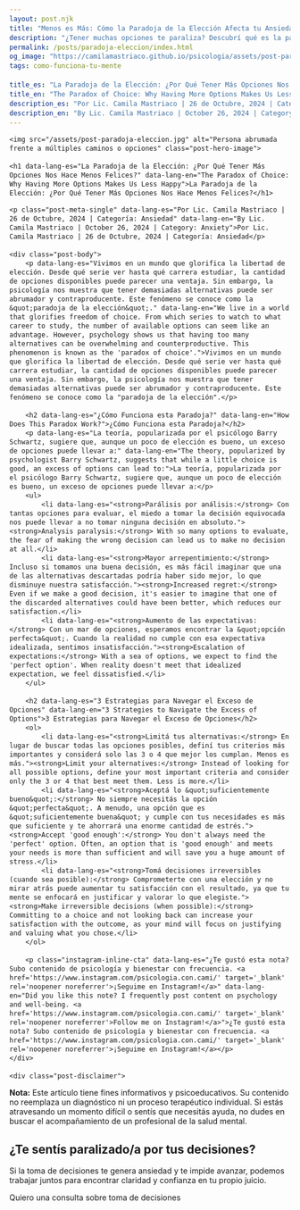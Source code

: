 ```yaml
---
layout: post.njk
title: "Menos es Más: Cómo la Paradoja de la Elección Afecta tu Ansiedad | Blog Camila Mastriaco"
description: "¿Tener muchas opciones te paraliza? Descubrí qué es la paradoja de la elección y por qué más alternativas pueden aumentar tu ansiedad en lugar de tu felicidad."
permalink: /posts/paradoja-eleccion/index.html
og_image: "https://camilamastriaco.github.io/psicologia/assets/post-paradoja-eleccion.jpg"
tags: como-funciona-tu-mente

title_es: "La Paradoja de la Elección: ¿Por Qué Tener Más Opciones Nos Hace Menos Felices?"
title_en: "The Paradox of Choice: Why Having More Options Makes Us Less Happy"
description_es: "Por Lic. Camila Mastriaco | 26 de Octubre, 2024 | Categoría: Ansiedad"
description_en: "By Lic. Camila Mastriaco | October 26, 2024 | Category: Anxiety"
---
```





    <img src="/assets/post-paradoja-eleccion.jpg" alt="Persona abrumada frente a múltiples caminos o opciones" class="post-hero-image">
    
    <h1 data-lang-es="La Paradoja de la Elección: ¿Por Qué Tener Más Opciones Nos Hace Menos Felices?" data-lang-en="The Paradox of Choice: Why Having More Options Makes Us Less Happy">La Paradoja de la Elección: ¿Por Qué Tener Más Opciones Nos Hace Menos Felices?</h1>
<div id="share-buttons-container"></div>

    <p class="post-meta-single" data-lang-es="Por Lic. Camila Mastriaco | 26 de Octubre, 2024 | Categoría: Ansiedad" data-lang-en="By Lic. Camila Mastriaco | October 26, 2024 | Category: Anxiety">Por Lic. Camila Mastriaco | 26 de Octubre, 2024 | Categoría: Ansiedad</p>
    
    <div class="post-body">
        <p data-lang-es="Vivimos en un mundo que glorifica la libertad de elección. Desde qué serie ver hasta qué carrera estudiar, la cantidad de opciones disponibles puede parecer una ventaja. Sin embargo, la psicología nos muestra que tener demasiadas alternativas puede ser abrumador y contraproducente. Este fenómeno se conoce como la &quot;paradoja de la elección&quot;." data-lang-en="We live in a world that glorifies freedom of choice. From which series to watch to what career to study, the number of available options can seem like an advantage. However, psychology shows us that having too many alternatives can be overwhelming and counterproductive. This phenomenon is known as the 'paradox of choice'.">Vivimos en un mundo que glorifica la libertad de elección. Desde qué serie ver hasta qué carrera estudiar, la cantidad de opciones disponibles puede parecer una ventaja. Sin embargo, la psicología nos muestra que tener demasiadas alternativas puede ser abrumador y contraproducente. Este fenómeno se conoce como la "paradoja de la elección".</p>

        <h2 data-lang-es="¿Cómo Funciona esta Paradoja?" data-lang-en="How Does This Paradox Work?">¿Cómo Funciona esta Paradoja?</h2>
        <p data-lang-es="La teoría, popularizada por el psicólogo Barry Schwartz, sugiere que, aunque un poco de elección es bueno, un exceso de opciones puede llevar a:" data-lang-en="The theory, popularized by psychologist Barry Schwartz, suggests that while a little choice is good, an excess of options can lead to:">La teoría, popularizada por el psicólogo Barry Schwartz, sugiere que, aunque un poco de elección es bueno, un exceso de opciones puede llevar a:</p>
        <ul>
            <li data-lang-es="<strong>Parálisis por análisis:</strong> Con tantas opciones para evaluar, el miedo a tomar la decisión equivocada nos puede llevar a no tomar ninguna decisión en absoluto."><strong>Analysis paralysis:</strong> With so many options to evaluate, the fear of making the wrong decision can lead us to make no decision at all.</li>
            <li data-lang-es="<strong>Mayor arrepentimiento:</strong> Incluso si tomamos una buena decisión, es más fácil imaginar que una de las alternativas descartadas podría haber sido mejor, lo que disminuye nuestra satisfacción."><strong>Increased regret:</strong> Even if we make a good decision, it's easier to imagine that one of the discarded alternatives could have been better, which reduces our satisfaction.</li>
            <li data-lang-es="<strong>Aumento de las expectativas:</strong> Con un mar de opciones, esperamos encontrar la &quot;opción perfecta&quot;. Cuando la realidad no cumple con esa expectativa idealizada, sentimos insatisfacción."><strong>Escalation of expectations:</strong> With a sea of options, we expect to find the 'perfect option'. When reality doesn't meet that idealized expectation, we feel dissatisfied.</li>
        </ul>

        <h2 data-lang-es="3 Estrategias para Navegar el Exceso de Opciones" data-lang-en="3 Strategies to Navigate the Excess of Options">3 Estrategias para Navegar el Exceso de Opciones</h2>
        <ol>
            <li data-lang-es="<strong>Limitá tus alternativas:</strong> En lugar de buscar todas las opciones posibles, definí tus criterios más importantes y considerá solo las 3 o 4 que mejor los cumplan. Menos es más."><strong>Limit your alternatives:</strong> Instead of looking for all possible options, define your most important criteria and consider only the 3 or 4 that best meet them. Less is more.</li>
            <li data-lang-es="<strong>Aceptá lo &quot;suficientemente bueno&quot;:</strong> No siempre necesitás la opción &quot;perfecta&quot;. A menudo, una opción que es &quot;suficientemente buena&quot; y cumple con tus necesidades es más que suficiente y te ahorrará una enorme cantidad de estrés."><strong>Accept 'good enough':</strong> You don't always need the 'perfect' option. Often, an option that is 'good enough' and meets your needs is more than sufficient and will save you a huge amount of stress.</li>
            <li data-lang-es="<strong>Tomá decisiones irreversibles (cuando sea posible):</strong> Comprometerte con una elección y no mirar atrás puede aumentar tu satisfacción con el resultado, ya que tu mente se enfocará en justificar y valorar lo que elegiste."><strong>Make irreversible decisions (when possible):</strong> Committing to a choice and not looking back can increase your satisfaction with the outcome, as your mind will focus on justifying and valuing what you chose.</li>
        </ol>
        
        <p class="instagram-inline-cta" data-lang-es="¿Te gustó esta nota? Subo contenido de psicología y bienestar con frecuencia. <a href='https://www.instagram.com/psicologia.con.cami/' target='_blank' rel='noopener noreferrer'>¡Seguime en Instagram!</a>" data-lang-en="Did you like this note? I frequently post content on psychology and well-being. <a href='https://www.instagram.com/psicologia.con.cami/' target='_blank' rel='noopener noreferrer'>Follow me on Instagram!</a>">¿Te gustó esta nota? Subo contenido de psicología y bienestar con frecuencia. <a href='https://www.instagram.com/psicologia.con.cami/' target='_blank' rel='noopener noreferrer'>¡Seguime en Instagram!</a></p>
    </div>
    
    <div class="post-disclaimer">
<p data-lang-es="<strong>Nota:</strong> Este artículo tiene fines informativos y psicoeducativos. Su contenido no reemplaza un diagnóstico ni un proceso terapéutico individual. Si estás atravesando un momento difícil o sentís que necesitás ayuda, no dudes en buscar el acompañamiento de un profesional de la salud mental." data-lang-en="<strong>Disclaimer:</strong> This article is for informational and psychoeducational purposes only. It is not a substitute for a professional diagnosis or an individual therapeutic process. If you are going through a difficult time or feel you need help, do not hesitate to seek support from a mental health professional.">
<strong>Nota:</strong> Este artículo tiene fines informativos y psicoeducativos. Su contenido no reemplaza un diagnóstico ni un proceso terapéutico individual. Si estás atravesando un momento difícil o sentís que necesitás ayuda, no dudes en buscar el acompañamiento de un profesional de la salud mental.
</p>
</div>

<section id="cta-post" class="animate-on-scroll">
        <h2 data-lang-es="¿Te sentís paralizado/a por tus decisiones?" data-lang-en="Feeling paralyzed by your decisions?">¿Te sentís paralizado/a por tus decisiones?</h2>
        <p data-lang-es="Si la toma de decisiones te genera ansiedad y te impide avanzar, podemos trabajar juntos para encontrar claridad y confianza en tu propio juicio." data-lang-en="If decision-making causes you anxiety and prevents you from moving forward, we can work together to find clarity and confidence in your own judgment.">Si la toma de decisiones te genera ansiedad y te impide avanzar, podemos trabajar juntos para encontrar claridad y confianza en tu propio juicio.</p>
        <a 
            class="btn whatsapp-trigger" 
            data-location="post_paradoja_cta" 
            target="_blank" 
            rel="noopener noreferrer" 
            data-lang-es="Quiero una consulta sobre toma de decisiones" 
            data-lang-en="I want a consultation about decision-making" 
            data-whatsapp-es="Hola Camila, leí tu nota sobre la paradoja de la elección y quisiera consultarte sobre las sesiones." 
            data-whatsapp-en="Hi Camila, I read your note about the paradox of choice and would like to ask about the sessions." 
        >Quiero una consulta sobre toma de decisiones</a>
    </section>